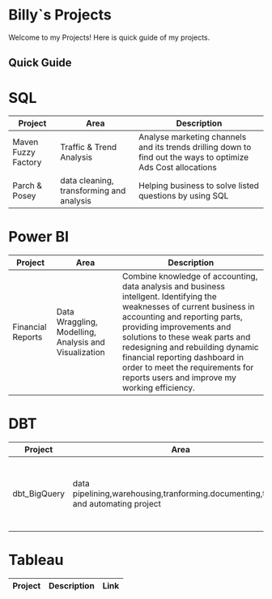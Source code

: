 # Billy`s Projects
Welcome to my Projects! Here is quick guide of my projects.

## Quick Guide




# SQL

|Project|Area|Description
|---|---|---|
|Maven Fuzzy Factory|Traffic & Trend Analysis | Analyse marketing channels and its trends drilling down to find out the ways to optimize Ads Cost allocations|
|Parch & Posey|data cleaning, transforming and analysis|Helping business to solve listed questions by using SQL|


# Power BI
|Project|Area|Description
|---|---|---|
|Financial Reports|Data Wraggling, Modelling, Analysis and Visualization|Combine knowledge of accounting, data analysis and business intellgent. Identifying the weaknesses of current business in accounting and reporting parts, providing improvements and solutions to these weak parts and redesigning and rebuilding dynamic financial reporting dashboard in order to meet the requirements for reports users and improve my working efficiency.

# DBT
|Project|Area|Description
|---|---|---|
|dbt_BigQuery|data pipelining,warehousing,tranforming.documenting,testing and automating project|Setup and connect google bigquery, dbt cloud and github repos. 

# Tableau
|Project|Description|Link|
|---|---|---|